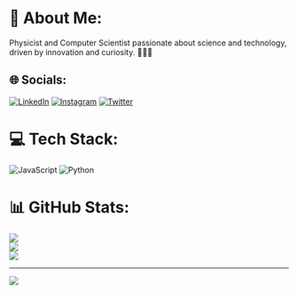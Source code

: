 # 💫 About Me:
Physicist and Computer Scientist passionate about science and technology, driven by innovation and curiosity. 🔭👩‍💻


## 🌐 Socials:
[![LinkedIn](https://img.shields.io/badge/LinkedIn-%230077B5.svg?logo=linkedin&logoColor=white)](https://linkedin.com/in/beatriz-yordaky) [![Instagram](https://img.shields.io/badge/Instagram-%23E4405F.svg?logo=Instagram&logoColor=white)](https://instagram.com/beatriz_yordaky) [![Twitter](https://img.shields.io/badge/Twitter-%231DA1F2.svg?logo=Twitter&logoColor=white)](https://twitter.com/beatriz_yordaky) 

# 💻 Tech Stack:
![JavaScript](https://img.shields.io/badge/javascript-%23323330.svg?style=for-the-badge&logo=javascript&logoColor=%23F7DF1E) ![Python](https://img.shields.io/badge/python-3670A0?style=for-the-badge&logo=python&logoColor=ffdd54)

# 📊 GitHub Stats:
![](https://github-readme-stats.vercel.app/api?username=beatrizyordaky&theme=dark&hide_border=false&include_all_commits=false&count_private=false)<br/>
![](https://github-readme-streak-stats.herokuapp.com/?user=beatrizyordaky&theme=dark&hide_border=false)<br/>
![](https://github-readme-stats.vercel.app/api/top-langs/?username=beatrizyordaky&theme=dark&hide_border=false&include_all_commits=false&count_private=false&layout=compact)

---
[![](https://visitcount.itsvg.in/api?id=beatrizyordaky&icon=0&color=0)](https://visitcount.itsvg.in)

<!-- Proudly created with GPRM ( https://gprm.itsvg.in ) -->
